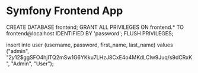 Symfony Frontend App
=============

CREATE DATABASE frontend;
GRANT ALL PRIVILEGES ON frontend.* TO frontend@localhost IDENTIFIED BY 'password';
FLUSH PRIVILEGES;

insert into user (username, password, first_name, last_name) values ("admin", "$2y$12$ggSFO4hjlTQ2mSw1G6YKku7LHzJ8CxE4o4MKdLCIw9Juq/s9dCRxK", "Admin", "User");